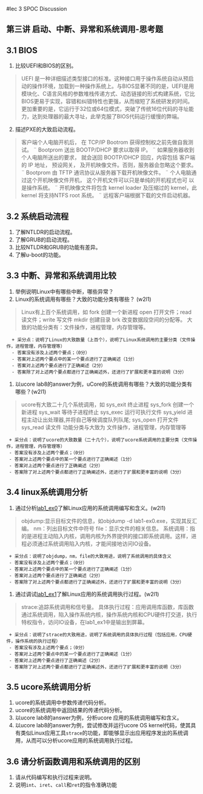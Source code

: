#lec 3 SPOC Discussion

## 第三讲 启动、中断、异常和系统调用-思考题

## 3.1 BIOS
 1. 比较UEFI和BIOS的区别。
 >UEFI 是一种详细描述类型接口的标准。这种接口用于操作系统自动从预启动的操作环境，加载到一种操作系统上。与BIOS显著不同的是，UEFI是用模块化、C语言风格的参数堆栈传递方式、动态链接的形式构建系统，它比BIOS更易于实现，容错和纠错特性也更强，从而缩短了系统研发的时间。更加重要的是，它运行于32位或64位模式，突破了传统16位代码的寻址能力，达到处理器的最大寻址，此举克服了BIOS代码运行缓慢的弊端。
 2. 描述PXE的大致启动流程。
 >客户端个人电脑开机后， 在 TCP/IP Bootrom 获得控制权之前先做自我测试。 ¨ Bootprom 送出 BOOTP/DHCP 要求以取得 IP。 ¨ 如果服务器收到个人电脑所送出的要求， 就会送回 BOOTP/DHCP 回应，内容包括 客户端的 IP 地址， 预设网关， 及开机映像文件。否则，服务器会忽略这个要求。 ¨ Bootprom 由 TFTP 通讯协议从服务器下载开机映像文件。 ¨ 个人电脑通过这个开机映像文件开机， 这个开机文件可以只是单纯的开机程式也可 以是操作系统。 ¨ 开机映像文件将包含 kernel loader 及压缩过的 kernel，此 kernel 将支持NTFS root 系统。 ¨ 远程客户端根据下载的文件启动机器。

## 3.2 系统启动流程
 1. 了解NTLDR的启动流程。
 1. 了解GRUB的启动流程。
 1. 比较NTLDR和GRUB的功能有差异。
 1. 了解u-boot的功能。

## 3.3 中断、异常和系统调用比较
 1. 举例说明Linux中有哪些中断，哪些异常？
 1. Linux的系统调用有哪些？大致的功能分类有哪些？  (w2l1)
>Linux有上百个系统调用，如
fork 创建一个新进程
open 打开文件；read 读文件；write 写文件
mkdir 创建目录
brk 改变数据段空间的分配等。
大致的功能分类有：文件操作，进程管理，内存管理等。

```
  + 采分点：说明了Linux的大致数量（上百个），说明了Linux系统调用的主要分类（文件操作，进程管理，内存管理等）
  - 答案没有涉及上述两个要点；（0分）
  - 答案对上述两个要点中的某一个要点进行了正确阐述（1分）
  - 答案对上述两个要点进行了正确阐述（2分）
  - 答案除了对上述两个要点都进行了正确阐述外，还进行了扩展和更丰富的说明（3分）
 ```
 
 1. 以ucore lab8的answer为例，uCore的系统调用有哪些？大致的功能分类有哪些？(w2l1)
 >ucore有大致二十几个系统调用，如
sys_exit 终止进程
sys_fork 创建一个新进程
sys_wait 等待子进程终止
sys_exec 运行可执行文件
sys_yield 进程主动让出处理器,并将自己等候调度队列队尾;
sys_open 打开文件
sys_read 读文件
功能分类与大致为 文件操作，进程管理，内存管理等
 ```
  + 采分点：说明了ucore的大致数量（二十几个），说明了ucore系统调用的主要分类（文件操作，进程管理，内存管理等）
  - 答案没有涉及上述两个要点；（0分）
  - 答案对上述两个要点中的某一个要点进行了正确阐述（1分）
  - 答案对上述两个要点进行了正确阐述（2分）
  - 答案除了对上述两个要点都进行了正确阐述外，还进行了扩展和更丰富的说明（3分）
 ```
 
## 3.4 linux系统调用分析
 1. 通过分析[lab1_ex0](https://github.com/chyyuu/ucore_lab/blob/master/related_info/lab1/lab1-ex0.md)了解Linux应用的系统调用编写和含义。(w2l1)
 
>objdump:显示目标文件的信息，如objdump -d lab1-ex0.exe，实现其反汇编。
nm：列出目标文件中符号
file：显示文件的相关信息。
系统调用：指的是进程主动陷入内核，调用内核为外界提供的接口即系统调用。这样，进程必须通过系统调用陷入内核，才能间接地访问IO设备。
 ```
  + 采分点：说明了objdump，nm，file的大致用途，说明了系统调用的具体含义
  - 答案没有涉及上述两个要点；（0分）
  - 答案对上述两个要点中的某一个要点进行了正确阐述（1分）
  - 答案对上述两个要点进行了正确阐述（2分）
  - 答案除了对上述两个要点都进行了正确阐述外，还进行了扩展和更丰富的说明（3分）
 
 ```
 
 1. 通过调试[lab1_ex1](https://github.com/chyyuu/ucore_lab/blob/master/related_info/lab1/lab1-ex1.md)了解Linux应用的系统调用执行过程。(w2l1)
 
>strace:追踪系统调用和信号量。
>具体执行过程：应用调用库函数，库函数通过系统调用，陷入操作系统内核，操作系统内核和CPU硬件打交道，执行特权指令，访问IO设备，在lab1_ex1中是输出到屏幕。
 ```
  + 采分点：说明了strace的大致用途，说明了系统调用的具体执行过程（包括应用，CPU硬件，操作系统的执行过程）
  - 答案没有涉及上述两个要点；（0分）
  - 答案对上述两个要点中的某一个要点进行了正确阐述（1分）
  - 答案对上述两个要点进行了正确阐述（2分）
  - 答案除了对上述两个要点都进行了正确阐述外，还进行了扩展和更丰富的说明（3分）
 ```
 
## 3.5 ucore系统调用分析
 1. ucore的系统调用中参数传递代码分析。
 1. ucore的系统调用中返回结果的传递代码分析。
 1. 以ucore lab8的answer为例，分析ucore 应用的系统调用编写和含义。
 1. 以ucore lab8的answer为例，尝试修改并运行ucore OS kernel代码，使其具有类似Linux应用工具`strace`的功能，即能够显示出应用程序发出的系统调用，从而可以分析ucore应用的系统调用执行过程。
 
## 3.6 请分析函数调用和系统调用的区别
 1. 请从代码编写和执行过程来说明。
   1. 说明`int`、`iret`、`call`和`ret`的指令准确功能
 

